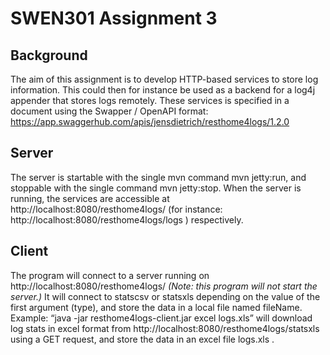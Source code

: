 # SWEN301 Assignment 3
## Background
The aim of this assignment is to develop HTTP-based services to store log information. This could then for instance be used as a backend for a log4j appender that stores logs remotely. These services is specified in a document using the Swapper / OpenAPI format:
https://app.swaggerhub.com/apis/jensdietrich/resthome4logs/1.2.0
## Server
The server is startable with the single mvn command mvn jetty:run, and stoppable with the single command mvn jetty:stop. When the server is running, the services are accessible at http://localhost:8080/resthome4logs/ (for instance: http://localhost:8080/resthome4logs/logs ) respectively.
## Client
The program will connect to a server running on http://localhost:8080/resthome4logs/ *(Note: this program will not start the server.)*
It will connect to statscsv or statsxls depending on the value of the first argument (type), and store the data in a local file named fileName.
Example: “java -jar resthome4logs-client.jar excel logs.xls” will download log stats in excel format from http://localhost:8080/resthome4logs/statsxls using a GET request, and store the data in an excel file logs.xls .
